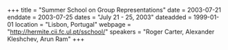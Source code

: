 +++
title = "Summer School on Group Representations"
date = 2003-07-21
enddate = 2003-07-25
dates = "July 21 - 25, 2003"
dateadded = 1999-01-01
location = "Lisbon, Portugal"
webpage = "http://hermite.cii.fc.ul.pt/sschool/"
speakers = "Roger Carter, Alexander Kleshchev, Arun Ram"
+++
